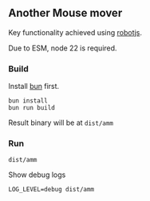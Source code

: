 ## Another Mouse mover

Key functionality achieved using [robotjs](https://github.com/octalmage/robotjs).

Due to ESM, node 22 is required. 

### Build

Install [bun](https://bun.sh/) first.

```shell
bun install
bun run build
```

Result binary will be at `dist/amm`

### Run

```shell
dist/amm
```

Show debug logs

```shell
LOG_LEVEL=debug dist/amm
```
